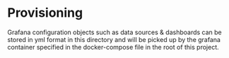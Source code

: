 # Provisioning

Grafana configuration objects such as data sources & dashboards can be stored
in yml format in this directory and will be picked up by the grafana container
specified in the docker-compose file in the root of this project.